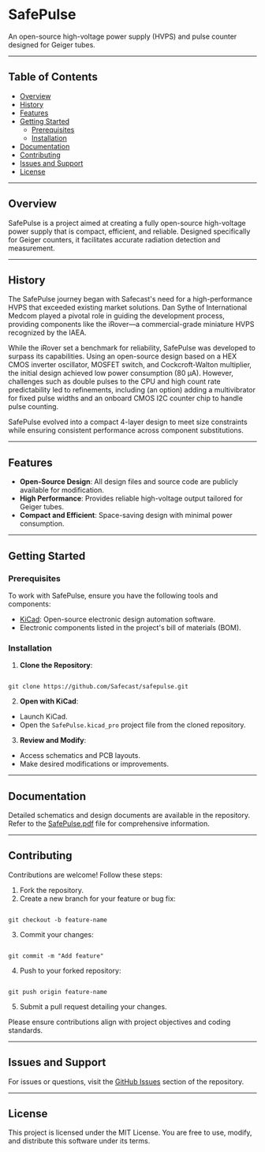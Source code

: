 
# SafePulse

An open-source high-voltage power supply (HVPS) and pulse counter designed for Geiger tubes.

---

## Table of Contents

- [Overview](#overview)
- [History](#history)
- [Features](#features)
- [Getting Started](#getting-started)
  - [Prerequisites](#prerequisites)
  - [Installation](#installation)
- [Documentation](#documentation)
- [Contributing](#contributing)
- [Issues and Support](#issues-and-support)
- [License](#license)

---

## Overview

SafePulse is a project aimed at creating a fully open-source high-voltage power supply that is compact, efficient, and reliable. Designed specifically for Geiger counters, it facilitates accurate radiation detection and measurement.

---

## History

The SafePulse journey began with Safecast's need for a high-performance HVPS that exceeded existing market solutions. Dan Sythe of International Medcom played a pivotal role in guiding the development process, providing components like the iRover—a commercial-grade miniature HVPS recognized by the IAEA.

While the iRover set a benchmark for reliability, SafePulse was developed to surpass its capabilities. Using an open-source design based on a HEX CMOS inverter oscillator, MOSFET switch, and Cockcroft-Walton multiplier, the initial design achieved low power consumption (80 µA). However, challenges such as double pulses to the CPU and high count rate predictability led to refinements, including (an option) adding a multivibrator for fixed pulse widths and an onboard CMOS I2C counter chip to handle pulse counting.

SafePulse evolved into a compact 4-layer design to meet size constraints while ensuring consistent performance across component substitutions.

---

## Features

- **Open-Source Design**: All design files and source code are publicly available for modification.
- **High Performance**: Provides reliable high-voltage output tailored for Geiger tubes.
- **Compact and Efficient**: Space-saving design with minimal power consumption.

---

## Getting Started

### Prerequisites

To work with SafePulse, ensure you have the following tools and components:

- [KiCad](https://www.kicad.org/): Open-source electronic design automation software.
- Electronic components listed in the project's bill of materials (BOM).

### Installation

1. **Clone the Repository**:
```

git clone https://github.com/Safecast/safepulse.git

```

2. **Open with KiCad**:
- Launch KiCad.
- Open the `SafePulse.kicad_pro` project file from the cloned repository.

3. **Review and Modify**:
- Access schematics and PCB layouts.
- Make desired modifications or improvements.

---

## Documentation

Detailed schematics and design documents are available in the repository. Refer to the [SafePulse.pdf](https://github.com/Safecast/safepulse/blob/main/SafePulse.pdf) file for comprehensive information.

---

## Contributing

Contributions are welcome! Follow these steps:

1. Fork the repository.
2. Create a new branch for your feature or bug fix:
```

git checkout -b feature-name

```
3. Commit your changes:
```

git commit -m "Add feature"

```
4. Push to your forked repository:
```

git push origin feature-name

```
5. Submit a pull request detailing your changes.

Please ensure contributions align with project objectives and coding standards.

---

## Issues and Support

For issues or questions, visit the [GitHub Issues](https://github.com/Safecast/safepulse/issues) section of the repository.

---

## License

This project is licensed under the MIT License. You are free to use, modify, and distribute this software under its terms.
```

